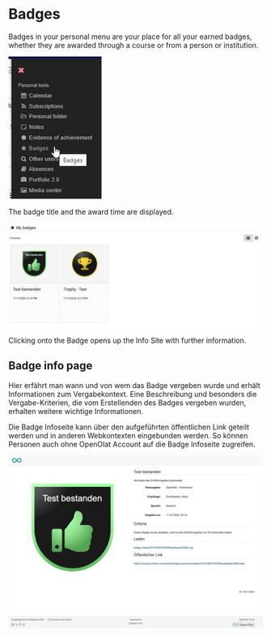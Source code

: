 # Badges

Badges in your personal menu are your place for all your earned badges, whether they are awarded through a course or from a person or institution.

![Persönliches Menü Badges](assets/Persoenliches_menu_badge1_en.jpg)

The badge title and the award time are displayed.

![Badge personal tool](assets/badges-personal-tool.jpg)

Clicking onto the Badge opens up the Info Site with further information. 

## Badge info page

Hier erfährt man wann und von wem das Badge vergeben wurde und erhält Informationen zum Vergabekontext. Eine Beschreibung und besonders die Vergabe-Kriterien, die vom Erstellenden des Badges vergeben wurden, erhalten weitere wichtige Informationen. 

Die Badge Infoseite kann über den aufgeführten öffentlichen Link geteilt werden und in anderen Webkontexten eingebunden werden. So können Personen auch ohne OpenOlat Account auf die Badge Infoseite zugreifen. 

![Badges Infoseite](asset/../assets/badge-infosite.de.jpg)
